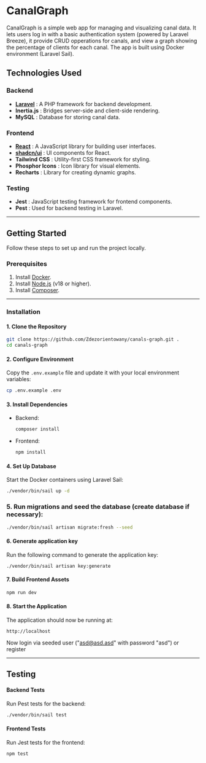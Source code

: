 # CanalGraph

CanalGraph is a simple web app for managing and visualizing canal data. It lets users log in with a basic authentication system (powered by Laravel Breeze), it provide CRUD opperations for canals, and view a graph showing the percentage of clients for each canal. The app is built using Docker environment (Laravel Sail).

## Technologies Used

### Backend

- **[Laravel](https://laravel.com/)** : A PHP framework for backend development.
- **Inertia.js** : Bridges server-side and client-side rendering.
- **MySQL** : Database for storing canal data.

### Frontend

- **[React](https://reactjs.org/)** : A JavaScript library for building user interfaces.
- **[shadcn/ui](https://shadcn.dev/)** : UI components for React.
- **Tailwind CSS** : Utility-first CSS framework for styling.
- **Phosphor Icons** : Icon library for visual elements.
- **Recharts** : Library for creating dynamic graphs.

### Testing

- **Jest** : JavaScript testing framework for frontend components.
- **Pest** : Used for backend testing in Laravel.

---

## Getting Started

Follow these steps to set up and run the project locally.

### Prerequisites

1. Install [Docker](https://www.docker.com/).
2. Install [Node.js](https://nodejs.org/) (v18 or higher).
3. Install [Composer](https://getcomposer.org/).

---

### Installation

#### 1. Clone the Repository

```bash
git clone https://github.com/Zdezorientowany/canals-graph.git .
cd canals-graph
```

#### 2. Configure Environment

Copy the `.env.example` file and update it with your local environment variables:

```bash
cp .env.example .env
```

#### 3. Install Dependencies

- Backend:
  ```bash
  composer install
  ```
- Frontend:
  ```bash
  npm install
  ```

#### 4. Set Up Database

Start the Docker containers using Laravel Sail:

```bash
./vendor/bin/sail up -d
```

### 5. Run migrations and seed the database (create database if necessary):

```bash
./vendor/bin/sail artisan migrate:fresh --seed
```
#### 6. Generate application key
Run the following command to generate the application key:

```
./vendor/bin/sail artisan key:generate
```

#### 7. Build Frontend Assets

```bash
npm run dev
```

#### 8. Start the Application

The application should now be running at:

```
http://localhost
```
Now login via seeded user ("asd@asd.asd" with password "asd") or register

---

## Testing

#### Backend Tests

Run Pest tests for the backend:

```bash
./vendor/bin/sail test
```

#### Frontend Tests

Run Jest tests for the frontend:

```bash
npm test
```

